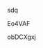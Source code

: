 sdq
































































Eo4VAF

























obDCXgxj
